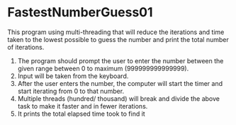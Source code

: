 # FastestNumberGuess01

This program using multi-threading that will reduce the iterations and time taken to the lowest possible to guess the number and print the total number of iterations.

1.	The program should prompt the user to enter the number between the given range between 0 to maximum (999999999999999).
2.	Input will be taken from the keyboard.
3.	After the user enters the number, the computer will start the timer and start iterating from 0 to that number.
4.	Multiple threads (hundred/ thousand) will break and divide the above task to make it faster and in fewer iterations.
5.  It prints the total elapsed time took to find it
